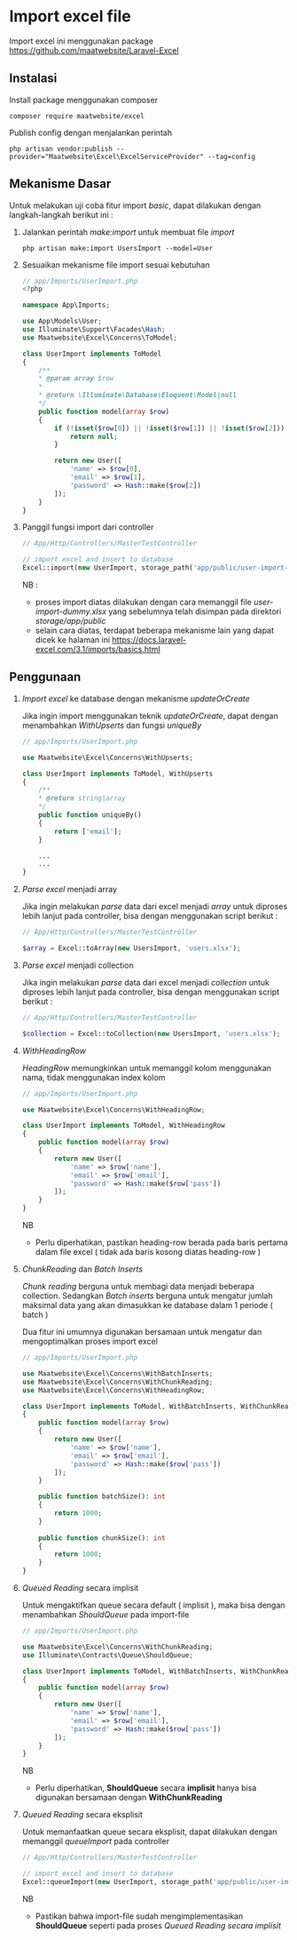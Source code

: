 # Import excel file

Import excel ini menggunakan package <https://github.com/maatwebsite/Laravel-Excel>

## Instalasi

Install package menggunakan composer

```cli
composer require maatwebsite/excel
```

Publish config dengan menjalankan perintah

```cli
php artisan vendor:publish --provider="Maatwebsite\Excel\ExcelServiceProvider" --tag=config
```

## Mekanisme Dasar

Untuk melakukan uji coba fitur import *basic*, dapat dilakukan dengan langkah-langkah berikut ini :

1. Jalankan perintah *make:import* untuk membuat file *import*

    ```cli
    php artisan make:import UsersImport --model=User
    ```

1. Sesuaikan mekanisme file import sesuai kebutuhan

    ```php
    // app/Imports/UserImport.php
    <?php

    namespace App\Imports;

    use App\Models\User;
    use Illuminate\Support\Facades\Hash;
    use Maatwebsite\Excel\Concerns\ToModel;

    class UserImport implements ToModel
    {
        /**
        * @param array $row
        *
        * @return \Illuminate\Database\Eloquent\Model|null
        */
        public function model(array $row)
        {
            if (!isset($row[0]) || !isset($row[1]) || !isset($row[2])) {
                return null;
            }

            return new User([
                'name' => $row[0],
                'email' => $row[1],
                'password' => Hash::make($row[2])
            ]);
        }
    }
    ```

1. Panggil fungsi import dari controller

    ```php
    // App/Http/Controllers/MasterTestController
    
    // import excel and insert to database
    Excel::import(new UserImport, storage_path('app/public/user-import-dummy.xlsx'));
    ```

    NB :
    * proses import diatas dilakukan dengan cara memanggil file *user-import-dummy.xlsx* yang sebelumnya telah disimpan pada direktori *storage/app/public*
    * selain cara diatas, terdapat beberapa mekanisme lain yang dapat dicek ke halaman ini <https://docs.laravel-excel.com/3.1/imports/basics.html>

## Penggunaan

1. *Import excel* ke database dengan mekanisme *updateOrCreate*

    Jika ingin import menggunakan teknik *updateOrCreate*, dapat dengan menambahkan *WithUpserts* dan fungsi *uniqueBy*

    ```php
    // app/Imports/UserImport.php

    use Maatwebsite\Excel\Concerns\WithUpserts;

    class UserImport implements ToModel, WithUpserts
    {
        /**
        * @return string|array
        */
        public function uniqueBy()
        {
            return ['email'];
        }

        ...
        ...
    }
    ```

1. *Parse excel* menjadi array

    Jika ingin melakukan *parse* data dari excel menjadi *array* untuk diproses lebih lanjut pada controller, bisa dengan menggunakan script berikut :

    ```php
    // App/Http/Controllers/MasterTestController
    
    $array = Excel::toArray(new UsersImport, 'users.xlsx');
    ```

1. *Parse excel* menjadi collection

    Jika ingin melakukan *parse* data dari excel menjadi *collection* untuk diproses lebih lanjut pada controller, bisa dengan menggunakan script berikut :

    ```php
    // App/Http/Controllers/MasterTestController

    $collection = Excel::toCollection(new UsersImport, 'users.xlsx');
    ```

1. *WithHeadingRow*

    *HeadingRow* memungkinkan untuk memanggil kolom menggunakan nama, tidak menggunakan index kolom

    ```php
    // app/Imports/UserImport.php

    use Maatwebsite\Excel\Concerns\WithHeadingRow;

    class UserImport implements ToModel, WithHeadingRow
    {
        public function model(array $row)
        {
            return new User([
                'name' => $row['name'],
                'email' => $row['email'],
                'password' => Hash::make($row['pass'])
            ]);
        }
    }
    ```

    NB
    * Perlu diperhatikan, pastikan heading-row berada pada baris pertama dalam file excel ( tidak ada baris kosong diatas heading-row )

1. *ChunkReading* dan *Batch Inserts*

    *Chunk reading* berguna untuk membagi data menjadi beberapa collection. Sedangkan *Batch inserts* berguna untuk mengatur jumlah maksimal data yang akan dimasukkan ke database dalam 1 periode ( batch )

    Dua fitur ini umumnya digunakan bersamaan untuk mengatur dan mengoptimalkan proses import excel

    ```php
    // app/Imports/UserImport.php
    
    use Maatwebsite\Excel\Concerns\WithBatchInserts;
    use Maatwebsite\Excel\Concerns\WithChunkReading;
    use Maatwebsite\Excel\Concerns\WithHeadingRow;

    class UserImport implements ToModel, WithBatchInserts, WithChunkReading, WithHeadingRow
    {
        public function model(array $row)
        {
            return new User([
                'name' => $row['name'],
                'email' => $row['email'],
                'password' => Hash::make($row['pass'])
            ]);
        }

        public function batchSize(): int
        {
            return 1000;
        }
        
        public function chunkSize(): int
        {
            return 1000;
        }
    }
    ```

1. *Queued Reading* secara implisit

    Untuk mengaktifkan queue secara default ( implisit ), maka bisa dengan menambahkan *ShouldQueue* pada import-file

    ```php
    // app/Imports/UserImport.php
    
    use Maatwebsite\Excel\Concerns\WithChunkReading;
    use Illuminate\Contracts\Queue\ShouldQueue;

    class UserImport implements ToModel, WithBatchInserts, WithChunkReading, WithHeadingRow, ShouldQueue
    {
        public function model(array $row)
        {
            return new User([
                'name' => $row['name'],
                'email' => $row['email'],
                'password' => Hash::make($row['pass'])
            ]);
        }
    }
    ```

    NB
    * Perlu diperhatikan, **ShouldQueue** secara **implisit** hanya bisa digunakan bersamaan dengan **WithChunkReading**

1. *Queued Reading* secara eksplisit

    Untuk memanfaatkan queue secara eksplisit, dapat dilakukan dengan memanggil *queueImport* pada controller

    ```php
    // App/Http/Controllers/MasterTestController

    // import excel and insert to database
    Excel::queueImport(new UserImport, storage_path('app/public/user-import-dummy.xlsx'));
    ```

    NB
    * Pastikan bahwa import-file sudah mengimplementasikan **ShouldQueue** seperti pada proses *Queued Reading secara implisit*

